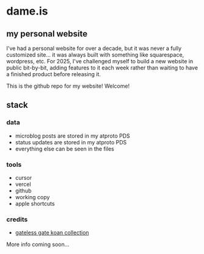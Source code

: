 # dame.is
## my personal website

I've had a personal website for over a decade, but it was never a fully customized site... it was always built with something like squarespace, wordpress, etc. For 2025, I've challenged myself to build a new website in public bit-by-bit, adding features to it each week rather than waiting to have a finished product before releasing it.

This is the github repo for my website! Welcome!

## stack

### data
- microblog posts are stored in my atproto PDS
- status updates are stored in my atproto PDS
- everything else can be seen in the files

### tools
- cursor
- vercel
- github
- working copy
- apple shortcuts

### credits

- [gateless gate koan collection](https://github.com/drproteus/the-gateless-gate)

More info coming soon...